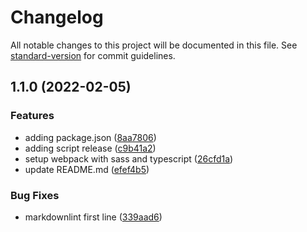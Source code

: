 # Changelog

All notable changes to this project will be documented in this file. See [standard-version](https://github.com/conventional-changelog/standard-version) for commit guidelines.

## 1.1.0 (2022-02-05)


### Features

* adding package.json ([8aa7806](https://github.com/gizellysteffanny/newsletter-signup-form/commit/8aa780662c17913be58da8ad0d522f9f350d3e64))
* adding script release ([c9b41a2](https://github.com/gizellysteffanny/newsletter-signup-form/commit/c9b41a2cbb55dcf497be591000e95876b9ee0a8d))
* setup webpack with sass and typescript ([26cfd1a](https://github.com/gizellysteffanny/newsletter-signup-form/commit/26cfd1a29885dc76c8fd3f1a545297fd0707d71b))
* update README.md ([efef4b5](https://github.com/gizellysteffanny/newsletter-signup-form/commit/efef4b5d1d0d84775867c9f92569e0d30e12774d))


### Bug Fixes

* markdownlint first line ([339aad6](https://github.com/gizellysteffanny/newsletter-signup-form/commit/339aad6e127bd3a3e453418c34de3997b813082f))
